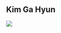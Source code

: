 ##  Kim Ga Hyun

<a href="https://github.com/devxb/gitanimals">
      <img src="https://render.gitanimals.org/farms/{mcrkgus}"/>
</a>
